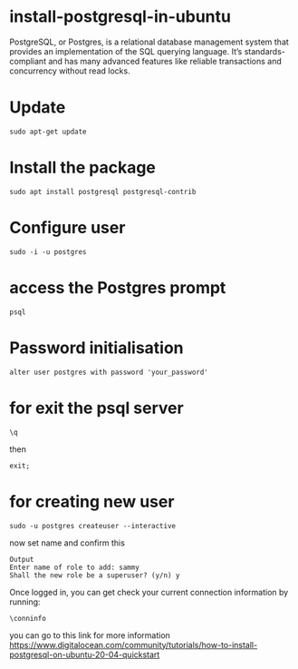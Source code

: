 # install-postgresql-in-ubuntu
PostgreSQL, or Postgres, is a relational database management system that provides an implementation of the SQL querying language. It’s standards-compliant and has many advanced features like reliable transactions and concurrency without read locks.

# Update
~~~
sudo apt-get update
~~~

# Install the package
~~~
sudo apt install postgresql postgresql-contrib
~~~

# Configure user
~~~
sudo -i -u postgres
~~~

# access the Postgres prompt
~~~
psql
~~~

# Password initialisation
~~~
alter user postgres with password 'your_password'
~~~

# for exit the psql server
~~~
\q
~~~
then
~~~
exit;
~~~

# for creating new user
~~~
sudo -u postgres createuser --interactive
~~~

now set name and confirm this
~~~
Output
Enter name of role to add: sammy
Shall the new role be a superuser? (y/n) y
~~~

Once logged in, you can get check your current connection information by running:
~~~
\conninfo
~~~

you can go to this link for more information
https://www.digitalocean.com/community/tutorials/how-to-install-postgresql-on-ubuntu-20-04-quickstart
